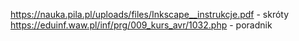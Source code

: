 https://nauka.pila.pl/uploads/files/Inkscape__instrukcje.pdf - skróty
https://eduinf.waw.pl/inf/prg/009_kurs_avr/1032.php - poradnik
